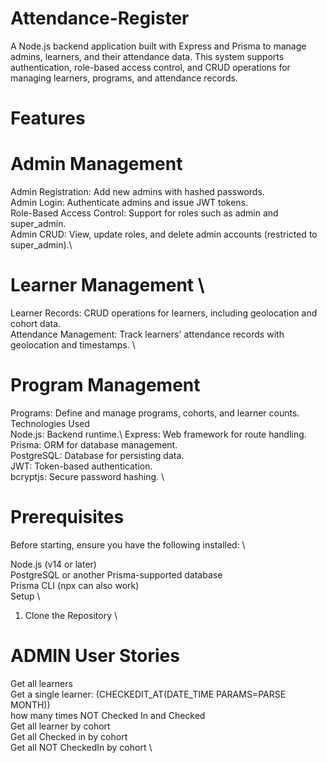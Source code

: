 # Attendance-Register

A Node.js backend application built with Express and Prisma to manage admins, learners, and their attendance data. This system supports authentication, role-based access control, and CRUD operations for managing learners, programs, and attendance records.

# Features
# Admin Management
Admin Registration: Add new admins with hashed passwords. \
Admin Login: Authenticate admins and issue JWT tokens.\
Role-Based Access Control: Support for roles such as admin and super_admin.\
Admin CRUD: View, update roles, and delete admin accounts (restricted to super_admin).\

# Learner Management \
Learner Records: CRUD operations for learners, including geolocation and cohort data. \
Attendance Management: Track learners' attendance records with geolocation and timestamps. \

# Program Management
Programs: Define and manage programs, cohorts, and learner counts. \
Technologies Used \
Node.js: Backend runtime.\ 
Express: Web framework for route handling. \
Prisma: ORM for database management. \
PostgreSQL: Database for persisting data. \
JWT: Token-based authentication. \
bcryptjs: Secure password hashing. \

# Prerequisites
Before starting, ensure you have the following installed: \

Node.js (v14 or later) \
PostgreSQL or another Prisma-supported database \
Prisma CLI (npx can also work) \
Setup  \
1. Clone the Repository \

# ADMIN User Stories
  Get all learners \
 Get a single learner:
 (CHECKEDIT_AT(DATE_TIME PARAMS=PARSE MONTH)) \
 how many times NOT  Checked In and Checked \
Get all learner by cohort \
Get all Checked in by cohort \
Get all NOT CheckedIn by cohort \


